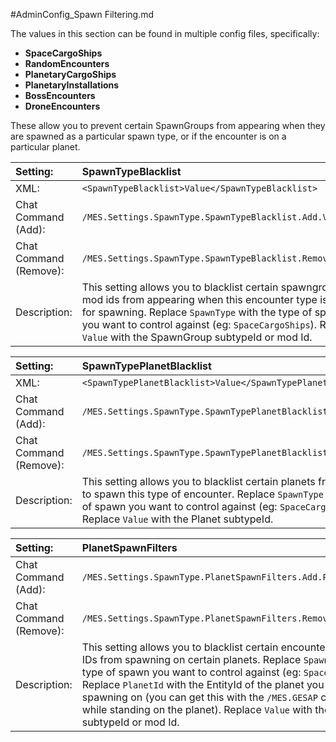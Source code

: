 #AdminConfig_Spawn Filtering.md

The values in this section can be found in multiple config files, specifically:

 - **SpaceCargoShips**  
 - **RandomEncounters**  
 - **PlanetaryCargoShips**  
 - **PlanetaryInstallations**  
 - **BossEncounters**  
 - **DroneEncounters**  

These allow you to prevent certain SpawnGroups from appearing when they are spawned as a particular spawn type, or if the encounter is on a particular planet.

|Setting:|SpawnTypeBlacklist|
|:----|:----|
|XML:|`<SpawnTypeBlacklist>Value</SpawnTypeBlacklist>`|
|Chat Command (Add):   |`/MES.Settings.SpawnType.SpawnTypeBlacklist.Add.Value`|
|Chat Command (Remove):|`/MES.Settings.SpawnType.SpawnTypeBlacklist.Remove.Value`|
|Description:|This setting allows you to blacklist certain spawngroups or mod ids from appearing when this encounter type is used for spawning. Replace `SpawnType` with the type of spawn you want to control against (eg: `SpaceCargoShips`). Replace `Value` with the SpawnGroup subtypeId or mod Id.|

|Setting:|SpawnTypePlanetBlacklist|
|:----|:----|
|XML:|`<SpawnTypePlanetBlacklist>Value</SpawnTypePlanetBlacklist>`|
|Chat Command (Add):   |`/MES.Settings.SpawnType.SpawnTypePlanetBlacklist.Add.Value`|
|Chat Command (Remove):|`/MES.Settings.SpawnType.SpawnTypePlanetBlacklist.Remove.Value`|
|Description:|This setting allows you to blacklist certain planets from being able to spawn this type of encounter. Replace `SpawnType` with the type of spawn you want to control against (eg: `SpaceCargoShips`). Replace `Value` with the Planet subtypeId.|

|Setting:|PlanetSpawnFilters|
|:----|:----|
|Chat Command (Add):   |`/MES.Settings.SpawnType.PlanetSpawnFilters.Add.PlanetId.Value`|
|Chat Command (Remove):|`/MES.Settings.SpawnType.PlanetSpawnFilters.Remove.PlanetId.Value`|
|Description:|This setting allows you to blacklist certain encounters or entire mod IDs from spawning on certain planets. Replace `SpawnType` with the type of spawn you want to control against (eg: `SpaceCargoShips`). Replace `PlanetId` with the EntityId of the planet you want to control spawning on (you can get this with the `/MES.GESAP` chat command while standing on the planet). Replace `Value` with the SpawnGroup subtypeId or mod Id.|